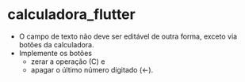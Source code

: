 # calculadora_flutter

- O campo de texto não deve ser editável de outra forma, exceto via botões da calculadora.
- Implemente os botões 
    - zerar a operação (C) e 
    - apagar o último número digitado (<-).


